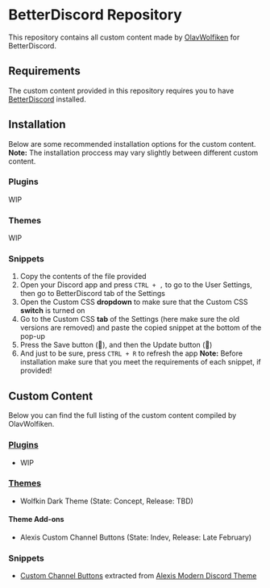 # BetterDiscord Repository
This repository contains all custom content made by [OlavWolfiken](https://github.com/OlavWolfiken) for BetterDiscord.

## Requirements
The custom content provided in this repository requires you to have [BetterDiscord](https://betterdiscord.app/) installed.

## Installation
Below are some recommended installation options for the custom content. 
**Note:** The installation proccess may vary slightly between different custom content. 

### Plugins
WIP

### Themes
WIP

### Snippets
1. Copy the contents of the file provided
2. Open your Discord app and press `CTRL + ,` to go to the User Settings, then go to BetterDiscord tab of the Settings
3. Open the Custom CSS **dropdown** to make sure that the Custom CSS **switch** is turned on
4. Go to the Custom CSS **tab** of the Settings (here make sure the old versions are removed) and paste the copied snippet at the bottom of the pop-up
5. Press the Save button (💾), and then the Update button (🔄)
6. And just to be sure, press `CTRL + R` to refresh the app
**Note:** Before installation make sure that you meet the requirements of each snippet, if provided!

## Custom Content
Below you can find the full listing of the custom content compiled by OlavWolfiken.

### [Plugins](https://olavwolfiken.github.io/BetterDiscord/Plugins)
- WIP

### [Themes](https://olavwolfiken.github.io/BetterDiscord/Themes)
- Wolfkin Dark Theme (State: Concept, Release: TBD)

#### Theme Add-ons
- Alexis Custom Channel Buttons (State: Indev, Release: Late February)

### Snippets
- [Custom Channel Buttons](https://olavwolfiken.github.io/BetterDiscord/Snippets/custom-channel-buttons.css) extracted from [Alexis Modern Discord Theme](https://alexisjonsson.github.io/BetterDiscordAddons/Themes/modern-discord.theme.css)
